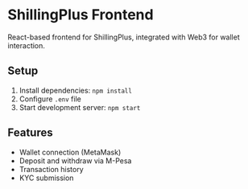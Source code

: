 # ShillingPlus Frontend

React-based frontend for ShillingPlus, integrated with Web3 for wallet interaction.

## Setup
1. Install dependencies: `npm install`
2. Configure `.env` file
3. Start development server: `npm start`

## Features
- Wallet connection (MetaMask)
- Deposit and withdraw via M-Pesa
- Transaction history
- KYC submission
